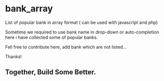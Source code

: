 # bank_array
List of popular bank in array format ( can be used with javascript and php)

Sometime we required to use bank name in drop-down or auto-completion here i have collected some of popular banks.

Fell free to contribute here, add bank which are not listed...

Thanks!

## Together, Build Some Better. 
